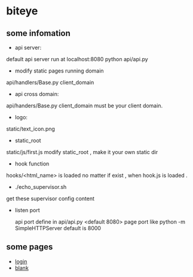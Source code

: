 # biteye

## some infomation

* api server:

default api server run at localhost:8080 
python api/api.py

* modify static pages running domain 

api/handlers/Base.py client_domain

* api cross domain:

api/handers/Base.py client_domain must be your client domain.

* logo:

static/text_icon.png

* static_root

static/js/first.js modify static_root , make it your own static dir

* hook function 

hooks/<html_name> is loaded no matter if exist , when hook.js is loaded .

* ./echo_supervisor.sh  

 get these supervisor config content 

* listen port

  api port define in api/api.py  <default 8080>
  page port like python -m SimpleHTTPServer default is 8000

## some pages

* [login](http://qixingyue.github.io/biteye/html/pages/login.html)
* [blank](http://qixingyue.github.io/biteye/html/pages/blank.html)
